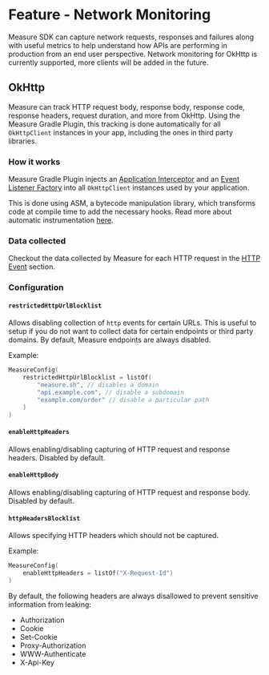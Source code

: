 # Feature - Network Monitoring

Measure SDK can capture network requests, responses and failures along with useful metrics to help
understand how APIs are performing in production from an end user perspective. Network monitoring for OkHttp is
currently supported, more clients will be added in the future.

## OkHttp

Measure can track HTTP request body, response body, response code, response headers, request duration, and more from
OkHttp. Using the Measure Gradle Plugin, this tracking is done automatically for all `OkHttpClient` instances in your
app, including the ones in third party libraries.

### How it works

Measure Gradle Plugin injects
an [Application Interceptor](../../measure/src/main/java/sh/measure/android/okhttp/MeasureOkHttpApplicationInterceptor.kt)
and an [Event Listener Factory](../../measure/src/main/java/sh/measure/android/okhttp/MeasureEventListenerFactory.kt)
into all `OkHttpClient` instances used by your application.

This is done using ASM, a bytecode manipulation library, which transforms code at compile time to add the necessary
hooks. Read more about automatic
instrumentation [here](../../measure-android-gradle/README.md#automatic-instrumentation).

### Data collected

Checkout the data collected by Measure for each HTTP request in the [HTTP Event](../../../docs/api/sdk/README.md#http) section.

### Configuration

#### `restrictedHttpUrlBlocklist`

Allows disabling collection of `http` events for certain URLs. This is useful to setup if you do not
want to collect data for certain endpoints or third party domains. By default, Measure endpoints
are always disabled.

Example:

```kotlin
MeasureConfig(
    restrictedHttpUrlBlocklist = listOf(
        "measure.sh", // disables a domain
        "api.example.com", // disable a subdomain
        "example.com/order" // disable a particular path
    )
)
```

#### `enableHttpHeaders`

Allows enabling/disabling capturing of HTTP request and response headers. Disabled by default.

#### `enableHttpBody`

Allows enabling/disabling capturing of HTTP request and response body. Disabled by default.

#### `httpHeadersBlocklist`

Allows specifying HTTP headers which should not be captured.

Example:

```kotlin
MeasureConfig(
    enableHttpHeaders = listOf("X-Request-Id")
)
```

By default, the following headers are always disallowed to prevent sensitive information from
leaking:

* Authorization
* Cookie
* Set-Cookie
* Proxy-Authorization
* WWW-Authenticate
* X-Api-Key
